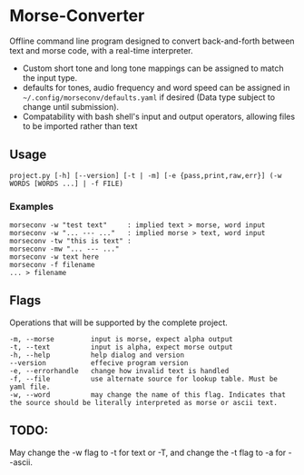 # Morse-Converter
Offline command line program designed to convert back-and-forth between text and morse code, with a real-time interpreter.

 * Custom short tone and long tone mappings can be assigned to match the input type.
 * defaults for tones, audio frequency and word speed can be assigned in `~/.config/morseconv/defaults.yaml` if desired (Data type subject to change until submission).
 * Compatability with bash shell's input and output operators, allowing files to be imported rather than text


## Usage
```
project.py [-h] [--version] [-t | -m] [-e {pass,print,raw,err}] (-w WORDS [WORDS ...] | -f FILE)
```
   
### Examples 
    morseconv -w "test text"     : implied text > morse, word input
    morseconv -w "... --- ..."   : implied morse > text, word input
    morseconv -tw "this is text" : 
    morseconv -mw "... --- ..."
    morseconv -w text here
    morseconv -f filename
    ... > filename

## Flags
Operations that will be supported by the complete project.
```
-m, --morse         input is morse, expect alpha output
-t, --text          input is alpha, expect morse output
-h, --help          help dialog and version
--version           effecive program version
-e, --errorhandle   change how invalid text is handled
-f, --file          use alternate source for lookup table. Must be yaml file.
-w, --word          may change the name of this flag. Indicates that the source should be literally interpreted as morse or ascii text.
```
## TODO:
May change the -w flag to -t for text or -T, and change the -t flag to -a for --ascii.
